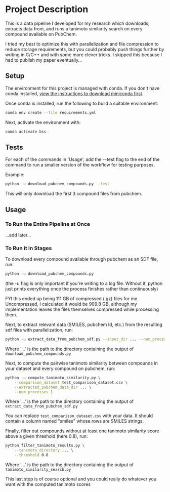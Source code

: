 # Project Description

This is a data pipeline I developed for my research which downloads, extracts data from, and runs a tanimoto similarity search on every compound available on PubChem.

I tried my best to optimize this with parallelization and file compression to reduce storage requirements, but you could probably push things further by writing in C/C++ and with some more clever tricks. I skipped this because I had to publish my paper eventually...

## Setup

The environment for this project is managed with conda. If you don't have conda installed, [view the instructions to download miniconda first](https://www.anaconda.com/docs/getting-started/miniconda/install).

Once conda is installed, run the following to build a suitable environment:

```bash
conda env create --file requirements.yml
```

Next, activate the environment with:

```bash
conda activate bss
```

## Tests

For each of the commands in 'Usage', add the --test flag to the end of the command to run a smaller version of the workflow for testing purposes.

Example:

```bash
python -u download_pubchem_compounds.py --test
```

This will only download the first 3 compound files from pubchem.

## Usage

### To Run the Entire Pipeline at Once

...add later...

### To Run it in Stages

To download every compound available through pubchem as an SDF file, run:

```bash
python -u download_pubchem_compounds.py
```

(the -u flag is only important if you're writing to a log file. Without it, python just prints everything once the process finishes rather than continuously)

FYI this ended up being 111 GB of compressed (.gz) files for me. Uncompressed, I calculated it would be 909.8 GB, although my implementation leaves the files themselves compressed while processing them.

Next, to extract relevant data (SMILES, pubchem Id, etc.) from the resulting sdf files with parallelization, run:

```bash
python -u extract_data_from_pubchem_sdf.py --input_dir ... --num_processes -1
```

Where '...' is the path to the directory containing the output of `download_pubchem_compounds.py`

Next, to compute the pairwise tanimoto similarity between compounds in your dataset and every compound on pubchem, run:

```bash
python -u compute_tanimoto_similarity.py \
    --comparison_dataset test_comparison_dataset.csv \
    --extracted_pubchem_data_dir ... \
    --num_processes 1
```

Where '...' is the path to the directory containing the output of `extract_data_from_pubchem_sdf.py`

You can replace `test_comparison_dataset.csv` with your data. It should contain a column named "smiles" whose rows are SMILES strings. 

Finally, filter out compounds without at least one tanimoto similarity score above a given threshold (here 0.8), run:

```bash
python filter_tanimoto_results.py \
    --tanimoto_directory ... \
    --threshold 0.8
```

Where '...' is the path to the directory containing the output of `tanimoto_similarity_search.py`

This last step is of course optional and you could really do whatever you want with the computed tanimoto scores
